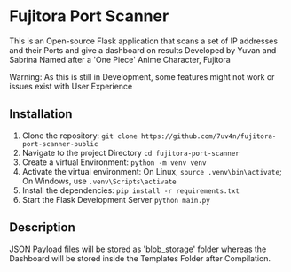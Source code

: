# Fujitora Port Scanner

This is an Open-source Flask application that scans a set of IP addresses and their Ports and give a dashboard on results
Developed by Yuvan and Sabrina
Named after a 'One Piece' Anime Character, Fujitora 

Warning: As this is still in Development, some features might not work or issues exist with User Experience

## Installation

1. Clone the repository:
   ```git clone https://github.com/7uv4n/fujitora-port-scanner-public```
2. Navigate to the project Directory
    ```cd fujitora-port-scanner```
3. Create a virtual Environment:
    ```python -m venv venv```  
4. Activate the virtual environment:
    On Linux, ```source .venv\bin\activate```; On Windows, use ```.venv\Scripts\activate```
5. Install the dependencies:
    ```pip install -r requirements.txt```
6. Start the Flask Development Server
    ```python main.py```

## Description

JSON Payload files will be stored as 'blob_storage' folder whereas the Dashboard will be stored inside the Templates Folder after Compilation. 
